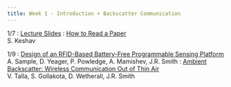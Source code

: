 ```yaml
---
title: Week 1 - Introduction + Backscatter Communication
---
```


1/7
: [Lecture Slides]()
: [How to Read a Paper](http://ccr.sigcomm.org/online/files/p83-keshavA.pdf)<br /> S. Keshav

1/9
: [Design of an RFID-Based Battery-Free Programmable Sensing Platform](https://ieeexplore.ieee.org/document/4539485)<br /> A. Sample, D. Yeager, P. Powledge, A. Mamishev, J.R. Smith
: [Ambient Backscatter: Wireless Communication Out of Thin Air](http://abc.cs.washington.edu/files/comm153-liu.pdf)<br /> V. Talla, S. Gollakota, D. Wetherall, J.R. Smith



<!-- Date
: **Section**{: .label .label-purple }[Intro to Java](#)
  : [Solution](#)

Sep 30
: [Variables & Objects](#)
  : [1.2](#), [2.1](#)

Oct 1
: **Lab**{: .label .label-purple } [Intro to Java](#)

Oct 2
: [Tracing, IntLists, & Recursion](#)
  : [2.1](#)
: **HW 1 due**{: .label .label-red } -->

